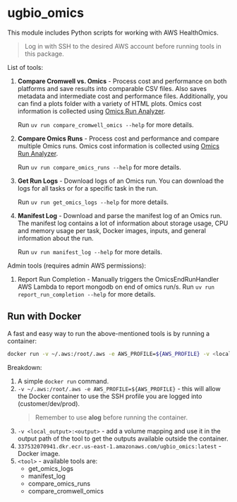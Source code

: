 # ugbio_omics

This module includes Python scripts for working with AWS HealthOmics.

> Log in with SSH to the desired AWS account before running tools in this package.

List of tools:

1. **Compare Cromwell vs. Omics** - Process cost and performance on both platforms and save results into comparable CSV files. Also saves metadata and intermediate cost and performance files. Additionally, you can find a plots folder with a variety of HTML plots. Omics cost information is collected using [Omics Run Analyzer](https://github.com/awslabs/amazon-omics-tools?tab=readme-ov-file#omics-run-analyzer).

   Run `uv run compare_cromwell_omics --help` for more details.
2. **Compare Omics Runs** - Process cost and performance and compare multiple Omics runs. Omics cost information is collected using [Omics Run Analyzer](https://github.com/awslabs/amazon-omics-tools?tab=readme-ov-file#omics-run-analyzer).

   Run `uv run compare_omics_runs --help` for more details.
3. **Get Run Logs** - Download logs of an Omics run. You can download the logs for all tasks or for a specific task in the run.

   Run `uv run get_omics_logs --help` for more details.
4. **Manifest Log** - Download and parse the manifest log of an Omics run. The manifest log contains a lot of information about storage usage, CPU and memory usage per task, Docker images, inputs, and general information about the run.

   Run `uv run manifest_log --help` for more details.

Admin tools (requires admin AWS permissions):

1. Report Run Completion - Manually triggers the OmicsEndRunHandler AWS Lambda to report mongodb on end of omics run/s.
   Run `uv run report_run_completion --help` for more details.

## Run with Docker

A fast and easy way to run the above-mentioned tools is by running a container:

```sh
docker run -v ~/.aws:/root/.aws -e AWS_PROFILE=${AWS_PROFILE} -v <local_output>:<output> 337532070941.dkr.ecr.us-east-1.amazonaws.com/ugbio_omics:latest <tool>
```

Breakdown:

1. A simple `docker run` command.
2. `-v ~/.aws:/root/.aws -e AWS_PROFILE=${AWS_PROFILE}` - this will allow the Docker container to use the SSH profile you are logged into (customer/dev/prod).
   > Remember to use **alog** before running the container.
   >
3. `-v <local_output>:<output>` - add a volume mapping and use it in the output path of the tool to get the outputs available outside the container.
4. `337532070941.dkr.ecr.us-east-1.amazonaws.com/ugbio_omics:latest` - Docker image.
5. `<tool>` - available tools are:
   * get_omics_logs
   * manifest_log
   * compare_omics_runs
   * compare_cromwell_omics
